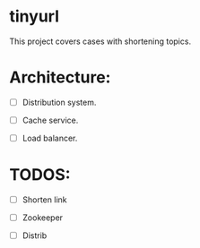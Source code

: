 # tinyurl

This project covers cases with shortening topics.

# Architecture:
- [ ] Distribution system.

- [ ] Cache service.

- [ ] Load balancer.

# TODOS:

- [ ] Shorten link

- [ ] Zookeeper

- [ ] Distrib
